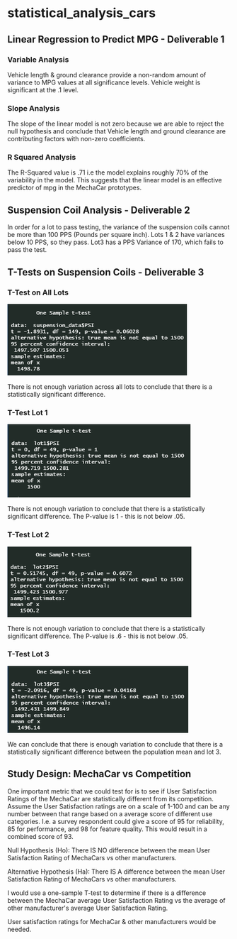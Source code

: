 # statistical_analysis_cars

## Linear Regression to Predict MPG - Deliverable 1

### Variable Analysis

Vehicle length & ground clearance provide a non-random amount of variance to MPG values at all significance levels. Vehicle weight is significant at the .1 level. 

### Slope Analysis

The slope of the linear model is not zero because we are able to reject the null hypothesis and conclude that Vehicle length and ground clearance are contributing factors with non-zero coefficients.

### R Squared Analysis

The R-Squared value is .71 i.e the model explains roughly 70% of the variability in the model. This suggests that the linear model is an effective predictor of mpg in the MechaCar prototypes.

## Suspension Coil Analysis - Deliverable 2

In order for a lot to pass testing, the variance of the suspension coils cannot be more than 100 PPS (Pounds per square inch). Lots 1 & 2 have variances below 10 PPS, so they pass. Lot3 has a PPS Variance of 170, which fails to pass the test.


## T-Tests on Suspension Coils - Deliverable 3

### T-Test on All Lots

![All Lots](https://github.com/tbrech4/statistical_analysis_cars/blob/main/Resources/T-test1.png)

There is not enough variation across all lots to conclude that there is a statistically significant difference. 

### T-Test Lot 1

![Lot 1](https://github.com/tbrech4/statistical_analysis_cars/blob/main/Resources/T-test2.png)

There is not enough variation to conclude that there is a statistically significant difference. The P-value is 1 - this is not below .05. 

### T-Test Lot 2

![Lot 3](https://github.com/tbrech4/statistical_analysis_cars/blob/main/Resources/T-test3.png)

There is not enough variation to conclude that there is a statistically significant difference. The P-value is .6 - this is not below .05. 

### T-Test Lot 3

![Lot 4](https://github.com/tbrech4/statistical_analysis_cars/blob/main/Resources/T-test4.png)

We can conclude that there is enough variation to conclude that there is a statistically significant difference between the population mean and lot 3. 

## Study Design: MechaCar vs Competition

One important metric that we could test for is to see if User Satisfaction Ratings of the MechaCar are statistically different from its competition. Assume the User Satisfaction ratings are on a scale of 1-100 and can be any number between that range based on a average score of different use categories. I.e. a survey respondent could give a score of 95 for reliability, 85 for performance, and 98 for feature quality. This would result in a combined score of 93.

Null Hypothesis (Ho): There IS NO difference between the mean User Satisfaction Rating of MechaCars vs other manufacturers. 

Alternative Hypothesis (Ha): There IS A difference between the mean User Satisfaction Rating of MechaCars vs other manufacturers. 

I would use a one-sample T-test to determine if there is a difference between the MechaCar average User Satisfaction Rating vs the average of other manufacturer's average User Satisfaction Rating.

User satisfaction ratings for MechaCar & other manufacturers would be needed.